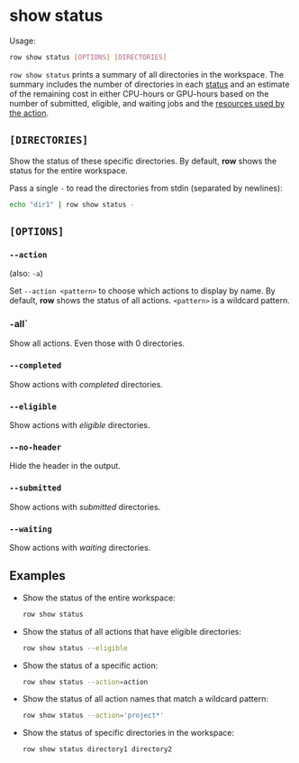 # show status

Usage:
```bash
row show status [OPTIONS] [DIRECTORIES]
```

`row show status` prints a summary of all directories in the workspace.
The summary includes the number of directories in each
[status](../../guide/concepts/status.md) and an estimate of the remaining cost in either
CPU-hours or GPU-hours based on the number of submitted, eligible, and waiting jobs and
the [resources used by the action](../../workflow/action/resources.md).

## `[DIRECTORIES]`

Show the status of these specific directories. By default, **row** shows the status for
the entire workspace.

Pass a single `-` to read the directories from stdin (separated by newlines):
```bash
echo "dir1" | row show status -
```

## `[OPTIONS]`

### `--action`

(also: `-a`)

Set `--action <pattern>` to choose which actions to display by name. By default, **row**
shows the status of all actions. `<pattern>` is a wildcard pattern.

### `-`all`

Show all actions. Even those with 0 directories.

### `--completed`

Show actions with *completed* directories.

### `--eligible`

Show actions with *eligible* directories.

### `--no-header`

Hide the header in the output.

### `--submitted`

Show actions with *submitted* directories.

### `--waiting`

Show actions with *waiting* directories.

## Examples

* Show the status of the entire workspace:
  ```bash
  row show status
  ```
* Show the status of all actions that have eligible directories:
  ```bash
  row show status --eligible
  ```
* Show the status of a specific action:
  ```bash
  row show status --action=action
  ```
* Show the status of all action names that match a wildcard pattern:
  ```bash
  row show status --action='project*'
  ```
* Show the status of specific directories in the workspace:
  ```bash
  row show status directory1 directory2
  ```
